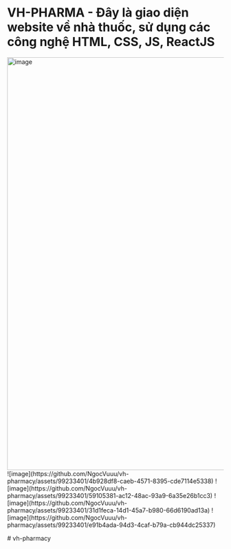 # VH-PHARMA - Đây là giao diện website về nhà thuốc, sử dụng các công nghệ HTML, CSS, JS, ReactJS

<img width="960" alt="image" src="https://github.com/NgocVuuu/vh-pharmacy/assets/99233401/521fcd7e-b380-4650-906c-8c563df1c146">
![image](https://github.com/NgocVuuu/vh-pharmacy/assets/99233401/4b928df8-caeb-4571-8395-cde7114e5338)
![image](https://github.com/NgocVuuu/vh-pharmacy/assets/99233401/59105381-ac12-48ac-93a9-6a35e26b1cc3)
![image](https://github.com/NgocVuuu/vh-pharmacy/assets/99233401/31d1feca-14d1-45a7-b980-66d6190ad13a)
![image](https://github.com/NgocVuuu/vh-pharmacy/assets/99233401/e91b4ada-94d3-4caf-b79a-cb944dc25337)

#   v h - p h a r m a c y 
